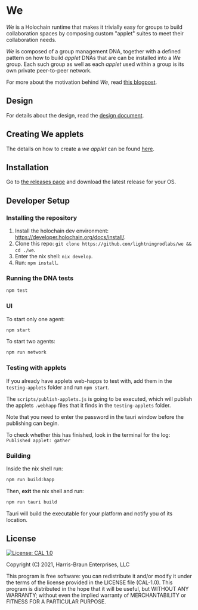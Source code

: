 # We

*We* is a Holochain runtime that makes it trivially easy for groups to build collaboration spaces by composing custom "applet" suites to meet their collaboration needs. 

*We* is composed of a group management DNA, together with a defined pattern on how to build *applet* DNAs that are can be installed into a *We* group. Each such group as well as each *applet* used within a group is its own private peer-to-peer network.

For more about the motivation behind *We*, read [this blogpost](https://eric.harris-braun.com/blog/2022/07/26/id-390).

## Design

For details about the design, read the [design document](docs/Design.md).

## Creating We applets

The details on how to create a *we applet* can be found [here](docs/How-to-create-a-we-applet.md).

## Installation

Go to [the releases page](https://github.com/lightningrodlabs/we/releases) and download the latest release for your OS.

## Developer Setup

### Installing the repository

1. Install the holochain dev environment: https://developer.holochain.org/docs/install/.
2. Clone this repo: `git clone https://github.com/lightningrodlabs/we && cd ./we`.
3. Enter the nix shell: `nix develop`.
4. Run: `npm install`.

### Running the DNA tests

```bash
npm test
```

### UI

To start only one agent:

``` bash
npm start
```

To start two agents:

``` bash
npm run network
```

### Testing with applets

If you already have applets web-happs to test with, add them in the `testing-applets` folder and run `npm start`.

The `scripts/publish-applets.js` is going to be executed, which will publish the applets `.webhapp` files that it finds in the `testing-applets` folder.

Note that you need to enter the password in the tauri window before the publishing can begin.

To check whether this has finished, look in the terminal for the log: `Published applet: gather`

### Building

Inside the nix shell run:

```bash
npm run build:happ
```

Then, **exit** the nix shell and run:

``` bash
npm run tauri build
```

Tauri will build the executable for your platform and notify you of its location.

## License
[![License: CAL 1.0](https://img.shields.io/badge/License-CAL%201.0-blue.svg)](https://github.com/holochain/cryptographic-autonomy-license)

  Copyright (C) 2021, Harris-Braun Enterprises, LLC

This program is free software: you can redistribute it and/or modify it under the terms of the license
provided in the LICENSE file (CAL-1.0).  This program is distributed in the hope that it will be useful,
but WITHOUT ANY WARRANTY; without even the implied warranty of MERCHANTABILITY or FITNESS FOR A PARTICULAR PURPOSE.
